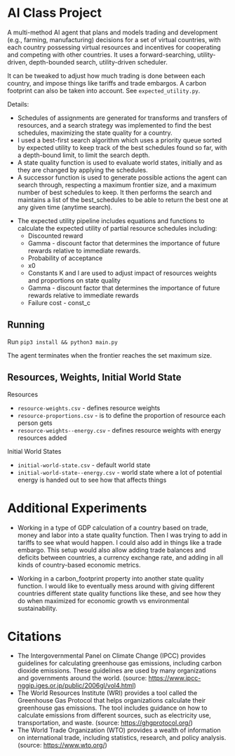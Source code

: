 # AI Class Project

A multi-method AI agent that plans and models trading and development (e.g., farming, manufacturing) decisions for a set of virtual countries, with each country possessing virtual resources and incentives for cooperating and competing with other countries. It uses a forward-searching, utility-driven, depth-bounded search, utility-driven scheduler.

It can be tweaked to adjust how much trading is done between each country, and impose things like tariffs and trade embargos. A carbon footprint can also be taken into account. See `expected_utility.py`.

Details: 
- Schedules of assignments are generated for transforms and transfers of resources, and a search strategy was implemented to find the best schedules, maximizing the state quality for a country. 
- I used a best-first search algorithm which uses a priority queue sorted by expected utility to keep track of the best schedules found so far, with a depth-bound limit, to limit the search depth.
- A state quality function is used to evaluate world states, initially and as they are changed by applying the schedules. 
- A successor function is used to generate possible actions the agent can search through, respecting a maximum frontier size, and a maximum number of best schedules to keep. It then performs the search and maintains a list of the best_schedules to be able to return the best one at any given time (anytime search). 
* The expected utility pipeline includes equations and functions to calculate the expected utility of partial resource schedules including:
    * Discounted reward
    * Gamma - discount factor that determines the importance of future rewards relative to immediate rewards.
    * Probability of acceptance
    * x0 
    * Constants K and l are used to adjust impact of resources weights and proportions on state quality 
    * Gamma - discount factor that determines the importance of future rewards relative to immediate rewards
    * Failure cost - const_c

## Running 

Run `pip3 install && python3 main.py`

The agent terminates when the frontier reaches the set maximum size. 

## Resources, Weights, Initial World State

Resources
- `resource-weights.csv` - defines resource weights 
- `resource-proportions.csv` - is to define the proportion of resource each person gets
- `resource-weights--energy.csv` - defines resource weights with energy resources added

Initial World States
- `initial-world-state.csv` - default world state
- `initial-world-state--energy.csv` - world state where a lot of potential energy is handed out to see how that affects things 

# Additional Experiments

- Working in a type of GDP calculation of a country based on trade, money and labor into a state quality function. Then I was trying to add in tariffs to see what would happen. I could also add in things like a trade embargo. This setup would also allow adding trade balances and deficits between countries, a currency exchange rate, and adding in all kinds of country-based economic metrics.

- Working in a carbon_footprint property into another state quality function. I would like to eventually mess around with giving different countries different state quality functions like these, and see how they do when maximized for economic growth vs environmental sustainability.


# Citations

* The Intergovernmental Panel on Climate Change (IPCC) provides guidelines for calculating greenhouse gas emissions, including carbon dioxide emissions. These guidelines are used by many organizations and governments around the world. (source: https://www.ipcc-nggip.iges.or.jp/public/2006gl/vol4.html)
* The World Resources Institute (WRI) provides a tool called the Greenhouse Gas Protocol that helps organizations calculate their greenhouse gas emissions. The tool includes guidance on how to calculate emissions from different sources, such as electricity use, transportation, and waste. (source: https://ghgprotocol.org/)
* The World Trade Organization (WTO) provides a wealth of information on international trade, including statistics, research, and policy analysis. (source: https://www.wto.org/)

